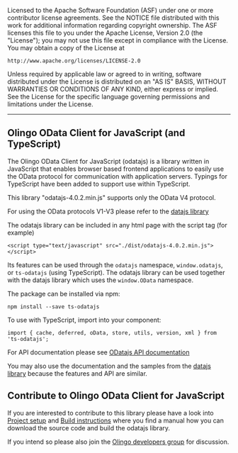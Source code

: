 Licensed to the Apache Software Foundation (ASF) under one
or more contributor license agreements.  See the NOTICE file
distributed with this work for additional information
regarding copyright ownership.  The ASF licenses this file
to you under the Apache License, Version 2.0 (the
"License"); you may not use this file except in compliance
with the License.  You may obtain a copy of the License at

    http://www.apache.org/licenses/LICENSE-2.0

Unless required by applicable law or agreed to in writing,
software distributed under the License is distributed on an
"AS IS" BASIS, WITHOUT WARRANTIES OR CONDITIONS OF ANY
KIND, either express or implied.  See the License for the
specific language governing permissions and limitations
under the License.

-------------------------
## Olingo OData Client for JavaScript (and TypeScript)
The Olingo OData Client for JavaScript (odatajs) is a library written in JavaScript that enables browser based frontend applications to easily use the OData protocol for communication with application servers. Typings for TypeScript have been added to support use within TypeScript.

This library "odatajs-4.0.2.min.js" supports only the OData V4 protocol.

For using the OData protocols V1-V3 please refer to the [datajs library](http://datajs.codeplex.com/)

The odatajs library can be included in any html page with the script tag (for example)
```
<script type="text/javascript" src="./dist/odatajs-4.0.2.min.js"></script>
```
Its features can be used through the `odatajs` namespace, `window.odatajs`, or `ts-odatajs` (using TypeScript). The odatajs library can be used together with the datajs library which uses the `window.OData` namespace.

The package can be installed via npm:
```
npm install --save ts-odatajs
```

To use with TypeScript, import into your component:
```
import { cache, deferred, oData, store, utils, version, xml } from 'ts-odatajs';
```

For API documentation please see [ODatajs API documentation](http://olingo.apache.org/doc/javascript/apidoc/)

You may also use the documentation and the samples from the [datajs library](http://datajs.codeplex.com/documentation) because the features and API are similar.

## Contribute to Olingo OData Client for JavaScript
If you are interested to contribute to this library please have a look into [Project setup](http://olingo.apache.org/doc/javascript/project-setup.html) and [Build instructions](http://olingo.apache.org/doc/javascript/project-build.html) where you find a manual how you can download the source code and build the odatajs library.

If you intend so please also join the [Olingo developers group](http://olingo.apache.org/support.html) for discussion.
